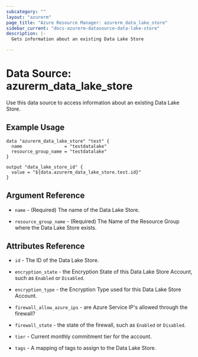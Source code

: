 ```yaml
---
subcategory: ""
layout: "azurerm"
page_title: "Azure Resource Manager: azurerm_data_lake_store"
sidebar_current: "docs-azurerm-datasource-data-lake-store"
description: |-
  Gets information about an existing Data Lake Store

---
```


# Data Source: azurerm_data_lake_store

Use this data source to access information about an existing Data Lake Store.

## Example Usage

```hcl
data "azurerm_data_lake_store" "test" {
  name                = "testdatalake"
  resource_group_name = "testdatalake"
}

output "data_lake_store_id" {
  value = "${data.azurerm_data_lake_store.test.id}"
}
```

## Argument Reference

* `name` - (Required) The name of the Data Lake Store.

* `resource_group_name` - (Required) The Name of the Resource Group where the Data Lake Store exists.

## Attributes Reference

* `id` - The ID of the Data Lake Store.

* `encryption_state` - the Encryption State of this Data Lake Store Account, such as `Enabled` or `Disabled`.

* `encryption_type` - the Encryption Type used for this Data Lake Store Account.

* `firewall_allow_azure_ips` - are Azure Service IP's allowed through the firewall?

* `firewall_state` - the state of the firewall, such as `Enabled` or `Disabled`.

* `tier` - Current monthly commitment tier for the account.

* `tags` - A mapping of tags to assign to the Data Lake Store.
